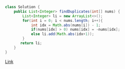 ```java
class Solution {
    public List<Integer> findDuplicates(int[] nums) {
        List<Integer> li = new ArrayList<>();
        for(int i = 0; i < nums.length; i++){
            int idx = Math.abs(nums[i]) - 1;
            if(nums[idx] > 0) nums[idx] = -nums[idx];
            else li.add(Math.abs(idx+1));
        }
       return li;
    }
}
```

[Link](https://leetcode.com/problems/find-all-duplicates-in-an-array/description/?envType=problem-list-v2&envId=xleo1moc)